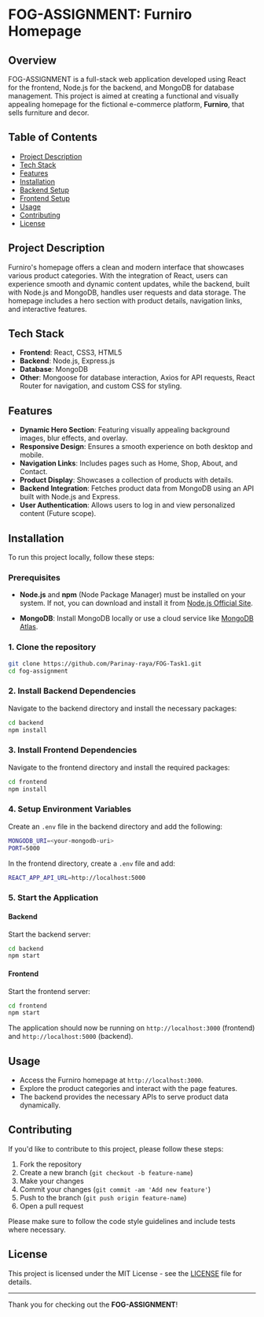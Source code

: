 # FOG-ASSIGNMENT: Furniro Homepage

## Overview

FOG-ASSIGNMENT is a full-stack web application developed using React for the frontend, Node.js for the backend, and MongoDB for database management. This project is aimed at creating a functional and visually appealing homepage for the fictional e-commerce platform, **Furniro**, that sells furniture and decor.

## Table of Contents

- [Project Description](#project-description)
- [Tech Stack](#tech-stack)
- [Features](#features)
- [Installation](#installation)
- [Backend Setup](#backend-setup)
- [Frontend Setup](#frontend-setup)
- [Usage](#usage)
- [Contributing](#contributing)
- [License](#license)

## Project Description

Furniro's homepage offers a clean and modern interface that showcases various product categories. With the integration of React, users can experience smooth and dynamic content updates, while the backend, built with Node.js and MongoDB, handles user requests and data storage. The homepage includes a hero section with product details, navigation links, and interactive features.

## Tech Stack

- **Frontend**: React, CSS3, HTML5
- **Backend**: Node.js, Express.js
- **Database**: MongoDB
- **Other**: Mongoose for database interaction, Axios for API requests, React Router for navigation, and custom CSS for styling.

## Features

- **Dynamic Hero Section**: Featuring visually appealing background images, blur effects, and overlay.
- **Responsive Design**: Ensures a smooth experience on both desktop and mobile.
- **Navigation Links**: Includes pages such as Home, Shop, About, and Contact.
- **Product Display**: Showcases a collection of products with details.
- **Backend Integration**: Fetches product data from MongoDB using an API built with Node.js and Express.
- **User Authentication**: Allows users to log in and view personalized content (Future scope).

## Installation

To run this project locally, follow these steps:

### Prerequisites

- **Node.js** and **npm** (Node Package Manager) must be installed on your system. If not, you can download and install it from [Node.js Official Site](https://nodejs.org/).

- **MongoDB**: Install MongoDB locally or use a cloud service like [MongoDB Atlas](https://www.mongodb.com/cloud/atlas).

### 1. Clone the repository

```bash
git clone https://github.com/Parinay-raya/FOG-Task1.git
cd fog-assignment
```

### 2. Install Backend Dependencies

Navigate to the backend directory and install the necessary packages:

```bash
cd backend
npm install
```

### 3. Install Frontend Dependencies

Navigate to the frontend directory and install the required packages:

```bash
cd frontend
npm install
```

### 4. Setup Environment Variables

Create an `.env` file in the backend directory and add the following:

```bash
MONGODB_URI=<your-mongodb-uri>
PORT=5000
```

In the frontend directory, create a `.env` file and add:

```bash
REACT_APP_API_URL=http://localhost:5000
```

### 5. Start the Application

#### Backend

Start the backend server:

```bash
cd backend
npm start
```

#### Frontend

Start the frontend server:

```bash
cd frontend
npm start
```

The application should now be running on `http://localhost:3000` (frontend) and `http://localhost:5000` (backend).

## Usage

- Access the Furniro homepage at `http://localhost:3000`.
- Explore the product categories and interact with the page features.
- The backend provides the necessary APIs to serve product data dynamically.

## Contributing

If you'd like to contribute to this project, please follow these steps:

1. Fork the repository
2. Create a new branch (`git checkout -b feature-name`)
3. Make your changes
4. Commit your changes (`git commit -am 'Add new feature'`)
5. Push to the branch (`git push origin feature-name`)
6. Open a pull request

Please make sure to follow the code style guidelines and include tests where necessary.

## License

This project is licensed under the MIT License - see the [LICENSE](LICENSE) file for details.

---

Thank you for checking out the **FOG-ASSIGNMENT**!
